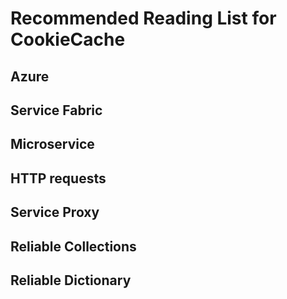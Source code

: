 # Recommended Reading List for CookieCache

## Azure
## Service Fabric
## Microservice
## HTTP requests
## Service Proxy
## Reliable Collections
## Reliable Dictionary
